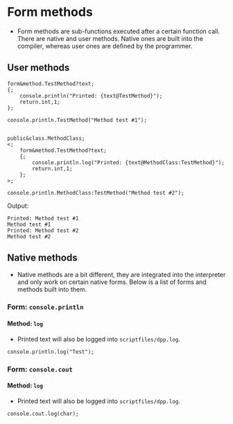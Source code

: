 # Form methods

- Form methods are sub-functions executed after a certain function call. There are native and user methods. Native ones are built into the compiler, whereas user ones are defined by the programmer.

## User methods

```pawn
form&method.TestMethod?text;
{;
	console.println("Printed: {text@TestMethod}");
	return.int,1;
};

console.println.TestMethod("Method test #1");


public&class.MethodClass;
<;
	form&method.TestMethod?text;
	{;
		console.println.log("Printed: {text@MethodClass:TestMethod}");
		return.int,1;
	};
>;

console.println.MethodClass:TestMethod("Method test #2");
```

Output:

```
Printed: Method test #1
Method test #1
Printed: Method test #2
Method test #2
```

## Native methods

- Native methods are a bit different, they are integrated into the interpreter and only work on certain native forms. Below is a list of forms and methods built into them.

### Form: `console.println`

#### Method: `log`

- Printed text will also be logged into `scriptfiles/dpp.log`.

```pawn
console.println.log("Test");
```

### Form: `console.cout`

#### Method: `log`

- Printed text will also be logged into `scriptfiles/dpp.log`.

```pawn
console.cout.log(char);
```

